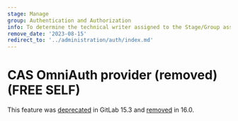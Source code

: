 ```yaml
---
stage: Manage
group: Authentication and Authorization
info: To determine the technical writer assigned to the Stage/Group associated with this page, see https://about.gitlab.com/handbook/product/ux/technical-writing/#assignments
remove_date: '2023-08-15'
redirect_to: '../administration/auth/index.md'
---
```


# CAS OmniAuth provider (removed) **(FREE SELF)**

This feature was [deprecated](https://gitlab.com/gitlab-org/gitlab/-/issues/369127)
in GitLab 15.3 and [removed](https://gitlab.com/gitlab-org/gitlab/-/issues/369128)
in 16.0.
